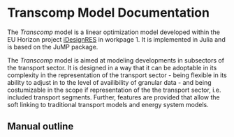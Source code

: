 # Transcomp Model Documentation

The *Transcomp* model is a linear optimization model developed within the EU Horizon project [iDesignRES](https://idesignres.eu/) in workpage 1. It is implemented in Julia and is based on the JuMP package. 

The *Transcomp* model is aimed at modeling developments in subsectors of the transport sector. It is designed in a way that it can be adoptable in its complexity in the representation of the transport sector - being flexible in its ability to adjust in to the level of availibility of granular data - and being costumizable in the scope if representation of the the transport sector, i.e. included transport segments. Further, features are provided that allow the soft linking to traditional transport models and energy system models.

## Manual outline




